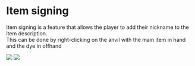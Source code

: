 # Item signing

Item signing is a feature that allows the player to add their nickname to the item description.  
This can be done by right-clicking on the anvil with the main item in hand and the dye in offhand

![](https://i.imgur.com/fcTl9IL.gif)
![](https://i.imgur.com/XrV2DXK.png)